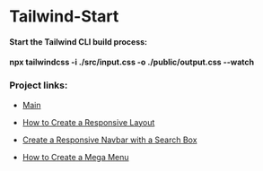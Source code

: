 # Tailwind-Start

#### Start the Tailwind CLI build process:
#### npx tailwindcss -i ./src/input.css -o ./public/output.css --watch

### Project links:
- [Main](https://www.kindacode.com/?s=tailwind)
 - [How to Create a Responsive Layout](https://www.kindacode.com/article/tailwind-css-how-to-create-a-responsive-layout/)

 - [Create a Responsive Navbar with a Search Box](https://www.kindacode.com/article/tailwind-css-create-a-responsive-navbar-with-a-search-box/)

 - [How to Create a Mega Menu](https://www.kindacode.com/article/tailwind-css-how-to-create-a-mega-menu/#Example_Preview)
 

